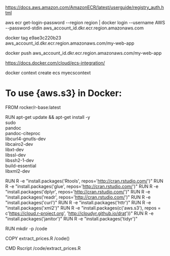 https://docs.aws.amazon.com/AmazonECR/latest/userguide/registry_auth.html

aws ecr get-login-password --region region | docker login --username AWS --password-stdin aws_account_id.dkr.ecr.region.amazonaws.com

docker tag e9ae3c220b23 aws_account_id.dkr.ecr.region.amazonaws.com/my-web-app

docker push aws_account_id.dkr.ecr.region.amazonaws.com/my-web-app

https://docs.docker.com/cloud/ecs-integration/

docker context create ecs myecscontext

# To use {aws.s3} in Docker:

FROM rocker/r-base:latest

RUN apt-get update && apt-get install -y \
sudo \
pandoc \
pandoc-citeproc \
libcurl4-gnutls-dev \
libcairo2-dev \
libxt-dev \
libssl-dev \
libssh2-1-dev \
build-essential \
libxml2-dev

RUN R -e "install.packages('Rtools', repos='http://cran.rstudio.com/')"
RUN R -e "install.packages('glue', repos='http://cran.rstudio.com/')"
RUN R -e "install.packages('dplyr', repos='http://cran.rstudio.com/')"
RUN R -e "install.packages('readr', repos='http://cran.rstudio.com/')"
RUN R -e "install.packages('curl')"
RUN R -e "install.packages('httr')"
RUN R -e "install.packages('xml2')"
RUN R -e "install.packages(c('aws.s3'), repos = c'https://cloud.r-project.org', 'http://cloudyr.github.io/drat'))"
RUN R -e "install.packages('janitor')"
RUN R -e "install.packages('tidyr')"

RUN mkdir -p /code

COPY extract_prices.R /code()

CMD Rscript /code/extract_prices.R
